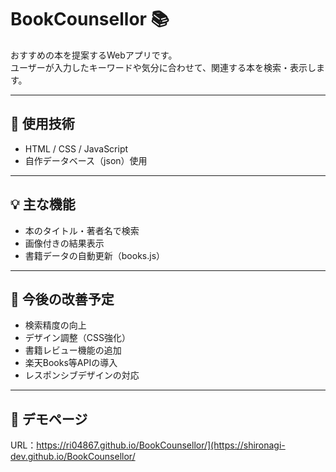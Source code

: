 # BookCounsellor 📚

おすすめの本を提案するWebアプリです。  
ユーザーが入力したキーワードや気分に合わせて、関連する本を検索・表示します。

---

## 🔧 使用技術
- HTML / CSS / JavaScript
- 自作データベース（json）使用

---

## 💡 主な機能
- 本のタイトル・著者名で検索
- 画像付きの結果表示
- 書籍データの自動更新（books.js）

---

## 🎨 今後の改善予定
- 検索精度の向上
- デザイン調整（CSS強化）
- 書籍レビュー機能の追加
- 楽天Books等APIの導入
- レスポンシブデザインの対応

---

## 🚀 デモページ
URL：https://ri04867.github.io/BookCounsellor/](https://shironagi-dev.github.io/BookCounsellor/

